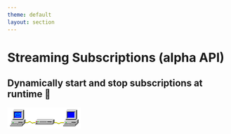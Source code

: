 ```yaml
---
theme: default
layout: section
---
```


# Streaming Subscriptions (alpha API)

## Dynamically start and stop subscriptions at runtime 🤯

![Win Pub/Sub Animation](.demo/slides/images/win-pubsub-x100.gif)